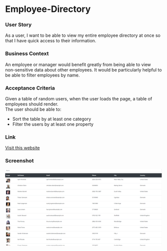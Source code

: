 # Employee-Directory

### User Story  
As a user, I want to be able to view my entire employee directory at once so that I have quick access to their information.  

### Business Context  
An employee or manager would benefit greatly from being able to view non-sensitive data about other employees. It would be particularly helpful to be able to filter employees by name.  

### Acceptance Criteria  
Given a table of random users, when the user loads the page, a table of employees should render.  
The user should be able to:  

<ul><li>Sort the table by at least one category</li>
<li>Filter the users by at least one property</li></ul>  

### Link
[Visit this website](https://dry-dusk-11905.herokuapp.com/)

### Screenshot
![Screenshot of Portfolio](./public/assets/images/edss.png)
